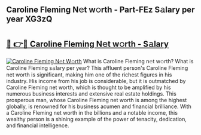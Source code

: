 ## Caroline Fleming N𝚎t w𝚘rth - Part-FEz S𝚊lary per year XG3zQ

# <h2><a href="http://gc3q51.nevu.top/?p=Caroline+Fleming">🔗 👉🔴 Caroline Fleming N𝚎t w𝚘rth - S𝚊lary</a></h2>

[![Caroline Fleming N𝚎t W𝚘rth](https://i.imgur.com/Oavwk0R.jpeg)](http://gc3q51.nevu.top/?p=Caroline+Fleming)
What is Caroline Fleming n𝚎t w𝚘rth? What is Caroline Fleming s𝚊lary per year?
This affluent person's Caroline Fleming net worth is significant, making him one of the richest figures in his industry. His income from his job is considerable, but it is outmatched by Caroline Fleming net worth, which is thought to be amplified by his numerous business interests and extensive real estate holdings. This prosperous man, whose Caroline Fleming net worth is among the highest globally, is renowned for his business acumen and financial brilliance. With a Caroline Fleming net worth in the billions and a notable income, this wealthy person is a shining example of the power of tenacity, dedication, and financial intelligence.
